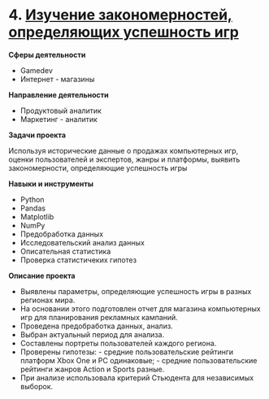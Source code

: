 # 4. [Изучение закономерностей, определяющих успешность игр](https://github.com/GusevaAnna/Portfolio/blob/main/4/4.%20Изучение%20закономерностей%2C%20определяющих%20успешность%20игр.ipynb)
   
   **Сферы деятельности**
   - Gamedev
   - Интернет - магазины
     
   **Направление деятельности**
   - Продуктовый аналитик
   - Маркетинг - аналитик
     
   **Задачи проекта**

   
Используя исторические данные о продажах компьютерных игр, оценки пользователей и экспертов, жанры и платформы, выявить закономерности, определяющие успешность игры 


  **Навыки и инструменты**
  - Python
  - Pandas
  - Matplotlib
  - NumPy
  - Предобработка данных
  - Исследовательский анализ данных
  - Описательная статистика
  - Проверка статистичеких гипотез

  **Описание проекта**
  
  - Выявлены параметры, определяющие успешность игры в разных регионах мира.
  - На основании этого подготовлен отчет для магазина компьютерных игр для планирования рекламных кампаний.
  - Проведена предобработка данных, анализ.
  - Выбран актуальный период для анализа. 
  - Составлены портреты пользователей каждого региона.
  - Проверены гипотезы:
           -  средние пользовательские рейтинги платформ Xbox One и PC одинаковые;
           -  средние пользовательские рейтинги жанров Action и Sports разные.
  - При анализе использовала критерий Стьюдента для независимых выборок.
